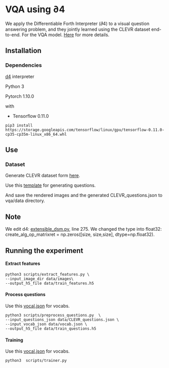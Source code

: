 # VQA using ∂4
We apply the Differentiable Forth Interpreter (𝜕4) to a visual question
answering problem, and they jointly learned using the CLEVR dataset end-to-end. For
the VQA model. [Here](https://github.com/SamaherA/vqa/blob/main/VQA_documentation.pdf) for more details. 

## Installation

### Dependencies

[d4](https://github.com/uclnlp/d4) interpreter 

Python 3

Pytorch 1.10.0

with

- Tensorflow 0.11.0

```
pip3 install https://storage.googleapis.com/tensorflow/linux/gpu/tensorflow-0.11.0-cp35-cp35m-linux_x86_64.whl
```

## Use

### Dataset

Generate CLEVR dataset form [here](https://github.com/facebookresearch/clevr-dataset-gen). 


Use this [template](https://github.com/SamaherA/vqa/blob/main/dataset/compare_integer.json) for generating questions.


And save the rendered images and the generated CLEVR_questions.json to vqa/data directory.



## Note
We edit d4: [extensible_dsm.py](https://github.com/uclnlp/d4/blob/master/d4/dsm/extensible_dsm.py), line 275. We changed the type into float32:  create_alg_op_matrixret = np.zeros([size, size,size], dtype=np.float32).

## Running the experiment

#### Extract features

```
python3 scripts/extract_features.py \
--input_image_dir data/images\
--output_h5_file data/train_features.h5
```

#### Process questions
Use this [vocal.json](https://github.com/SamaherA/vqa/blob/main/dataset/vocab.json) for vocabs.

```
python3 scripts/preprocess_questions.py  \
--input_questions_json data/CLEVR_questions.json \
--input_vocab_json data/vocab.json \
--output_h5_file data/train_questions.h5
```


#### Training 
Use this [vocal.json](https://github.com/SamaherA/vqa/blob/main/dataset/vocab.json) for vocabs.

```
python3  scripts/trainer.py
```


